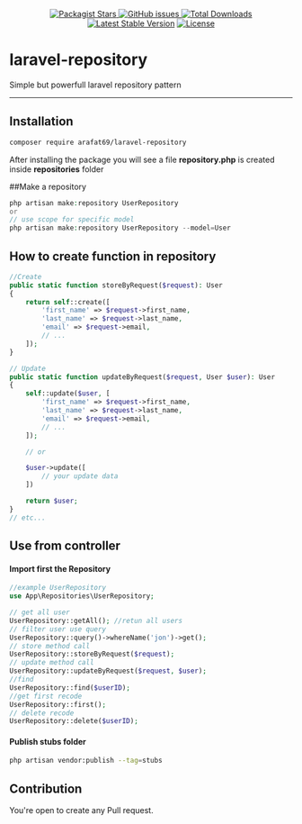 <p align="center">
<a href="https://packagist.org/packages/arafat69/laravel-repository">
<img alt="Packagist Stars" src="https://img.shields.io/packagist/stars/arafat69/laravel-repository">
</a>
<a href="https://packagist.org/packages/arafat69/laravel-repository">
    <img alt="GitHub issues" src="https://img.shields.io/github/issues/arafat69/laravel-repository">
</a>
<a href="https://packagist.org/packages/arafat69/laravel-repository"><img src="https://img.shields.io/packagist/dt/arafat69/laravel-repository" alt="Total Downloads"></a>
<a href="https://packagist.org/packages/arafat69/laravel-repository"><img src="https://img.shields.io/packagist/v/arafat69/laravel-repository" alt="Latest Stable Version"></a>
<a href="https://packagist.org/packages/arafat69/laravel-repository"><img src="https://img.shields.io/packagist/l/arafat69/laravel-repository" alt="License"></a>
</p>

# laravel-repository
Simple but powerfull laravel repository pattern

---

## Installation

```sh
composer require arafat69/laravel-repository
```

After installing the package you will see a file **repository.php** is created inside **repositories** folder

##Make a repository

```php
php artisan make:repository UserRepository
or
// use scope for specific model
php artisan make:repository UserRepository --model=User
```

## How to create function in repository

```php
//Create
public static function storeByRequest($request): User
{
    return self::create([
        'first_name' => $request->first_name,
        'last_name' => $request->last_name,
        'email' => $request->email,
        // ...
    ]);
}

// Update
public static function updateByRequest($request, User $user): User
{
    self::update($user, [
        'first_name' => $request->first_name,
        'last_name' => $request->last_name,
        'email' => $request->email,
        // ...
    ]);

    // or

    $user->update([
        // your update data
    ])

    return $user;
}
// etc...
```
## Use from controller

#### Import first the Repository

```php
//example UserRepository
use App\Repositories\UserRepository;
```
```php
// get all user
UserRepository::getAll(); //retun all users
// filter user use query
UserRepository::query()->whereName('jon')->get();
// store method call 
UserRepository::storeByRequest($request);
// update method call 
UserRepository::updateByRequest($request, $user);
//find
UserRepository::find($userID);
//get first recode
UserRepository::first();
// delete recode
UserRepository::delete($userID);
```
#### Publish stubs folder
```sh
php artisan vendor:publish --tag=stubs
```
## Contribution
You're open to create any Pull request.
